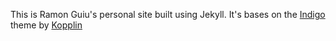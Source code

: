 This is Ramon Guiu's personal site built using Jekyll.
It's bases on the [Indigo](https://github.com/sergiokopplin/indigo) theme by [Kopplin](https://github.com/sergiokopplin)
